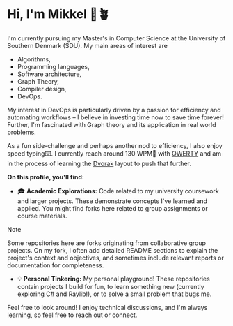# Hi, I'm Mikkel 👋🪴

I'm currently pursuing my Master's in Computer Science at the University of Southern Denmark (SDU). 
My main areas of interest are
- Algorithms,
- Programming languages,
- Software architecture,
- Graph Theory,
- Compiler design,
- DevOps.

My interest in DevOps is particularly driven by a passion for efficiency and automating workflows – I believe in investing time now to save time forever!
Further, I'm fascinated with Graph theory and its application in real world problems.

As a fun side-challenge and perhaps another nod to efficiency, I also enjoy speed typing⌨️. I currently reach around 130 WPM🚀 with [QWERTY](https://en.wikipedia.org/wiki/QWERTY) and am in the process of learning the [Dvorak](https://en.wikipedia.org/wiki/Dvorak_keyboard_layout) layout to push that further.

**On this profile, you'll find:**
*  🎓 **Academic Explorations:** Code related to my university coursework and larger projects. These demonstrate concepts I've learned and applied. You might find forks here related to group assignments or course materials.
> [!NOTE]
> Some repositories here are forks originating from collaborative group projects. On my fork, I often add detailed README sections to explain the project's context and objectives, and sometimes include relevant reports or documentation for completeness.
*  💡 **Personal Tinkering:** My personal playground! These repositories contain projects I build for fun, to learn something new (currently exploring C# and Raylib!), or to solve a small problem that bugs me.

Feel free to look around! I enjoy technical discussions, and I'm always learning, so feel free to reach out or connect.


